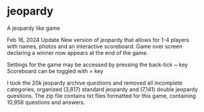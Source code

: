 # jeopardy
A jeopardy like game

Feb 16, 2024 Update
New version of jeopardy that allows for 1-4 players with names, photos and an interactive scoreboard.
Game over screen declaring a winner now appears at the end of the game.

Settings for the game may be accessed by pressing the back-tick ~ key
Scoreboard can be toggled with = key

I took the 20k jeopardy archive questions and removed all incomplete categories, organized (3,817) standard jeopardy and (7,141) double jeopardy questions.
The zip file contains txt files formatted for this game, containing 10,958 questions and answers.
